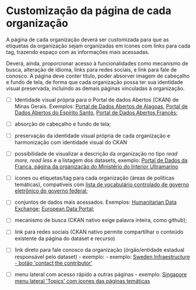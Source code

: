 # Customização da página de cada organização

A página de cada organização deverá ser customizada para que as etiquetas da organização sejam organizadas em ícones com links para cada tag, trazendo espaço com as informações mais acessadas. 

Deverá, ainda, proporcionar acesso à funcionalidades como mecanismo de busca, alteração de idioma, links para redes sociais, e link para fale de conosco. A página deve conter título, poder absorver imagem de cabeçalho e fundo de tela, de forma que cada organização possa ter sua identidade visual preservada, incluindo as demais páginas vinculadas à organização.

- [ ] Identidade visual própria para o Portal de dados Abertos (CKAN) de Minas Gerais. Exemplos: [Portal de Dados Abertos de Alagoas](https://dados.al.gov.br/), [Portal de Dados Abertos do Espírito Santo](https://dados.es.gov.br/), [Portal de Dados Abertos Francês](https://www.data.gouv.fr/fr/);

- [ ] absorção de cabeçalho e fundo de tela;

- [ ] preservação da identidade visual própria de cada organização e harmonização com identidade visual do CKAN

- [ ] possibilidade de visualizar a descrição da organização no tipo _read more, read less_ e a listagem dos datasets, exemplo: [Portal de Dados da França, página da organização do Ministério do Interior Ultramarino](https://www.data.gouv.fr/fr/organizations/ministere-de-linterieur-et-des-outre-mer/)

- [ ] ícones ou etiquetas/tag para cada organização (áreas de políticas temáticas), compatíveis com [lista de vocabulário controlado de governo eletrônico do governo federal](https://www.gov.br/governodigital/pt-br/governanca-de-dados/VCGE_2_1_0.pdf);

- [ ] conjuntos de dados mais acessados. Exemplos: [Humanitarian Data Exchange](https://data.humdata.org/dataset); [European Data Portal](https://data.gov.ie/dataset);

- [ ] mecanismo de busca (CKAN nativo exige palavra inteira, como github);

- [ ] link para redes sociais (CKAN nativo permite compartilhar o conteúdo existente da página do dataset e recurso)

- [ ] link direto para fale conosco da organização (órgão/entidade estadual responsável pelo dataset) - exemplo: - exemplo: [Sweden Infraestructure - botão 'contact the contributor'](https://data.humdata.org/dataset/world-bank-infrastructure-indicators-for-sweden)

- [ ] menu lateral com acesso rápido a outras páginas - exemplo: [Singapore menu lateral 'Topics' com ícones das páginas temáticas](https://data.gov.sg/search)
